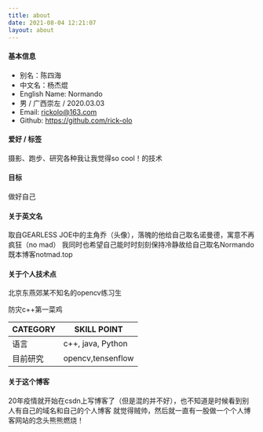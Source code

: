 ```yaml
---
title: about 
date: 2021-08-04 12:21:07
layout: about
---
```


#### 基本信息

- 别名：陈四海
- 中文名：杨杰焜
- English Name: Normando
- 男 / 广西崇左 / 2020.03.03
- Email: rickolo@163.com
- Github: https://github.com/rick-olo

#### 爱好 / 标签

摄影、跑步、研究各种我让我觉得so cool！的技术

#### 目标

做好自己

#### 关于英文名

取自GEARLESS JOE中的主角乔（头像），落魄的他给自己取名诺曼德，寓意不再疯狂（no mad）
我同时也希望自己能时时刻刻保持冷静故给自己取名Normando
既本博客notmad.top

#### 关于个人技术点

北京东燕郊某不知名的opencv练习生

防灾c++第一菜鸡

| CATEGORY | SKILL POINT |
| --- | --- |
| 语言 | c++, java, Python |
| 目前研究 | opencv,tensenflow |

#### 关于这个博客

20年疫情就开始在csdn上写博客了（但是混的并不好），也不知道是时候看到别人有自己的域名和自己的个人博客
就觉得贼帅，然后就一直有一股做一个个人博客网站的念头熊熊燃烧！